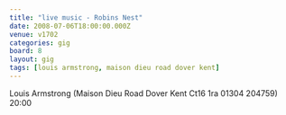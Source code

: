 ```yaml
---
title: "live music - Robins Nest"
date: 2008-07-06T18:00:00.000Z
venue: v1702
categories: gig
board: 8
layout: gig
tags: [louis armstrong, maison dieu road dover kent]
---
```

Louis Armstrong (Maison Dieu Road Dover Kent Ct16 1ra 01304 204759)  20:00